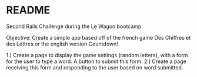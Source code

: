 # README

Second Rails Challenge during the Le Wagon bootcamp:

Objective: Create a simple app based off of the french game Des Chiffres et des Lettres or the english version Countdown!

1.) Create a page to display the game settings (random letters), with a form for the user to type a word. A button to submit this form.
2.) Create a page receiving this form and responding to the user based on word submitted.
